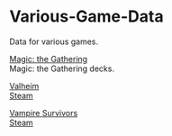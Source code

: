 # Various-Game-Data

Data for various games.

[Magic: the Gathering](Magic%20the%20Gathering)<br>
Magic: the Gathering decks.

[Valheim](Valheim)<br>
[Steam](https://store.steampowered.com/app/892970/Valheim/)

[Vampire Survivors](Vampire%20Survivors)<br>
[Steam](https://store.steampowered.com/app/1794680/Vampire_Survivors/)